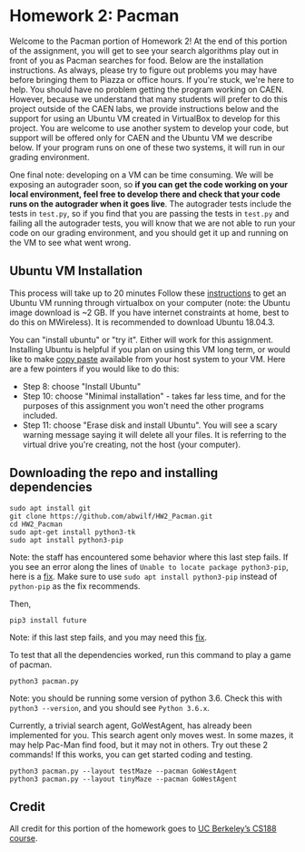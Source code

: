 # Homework 2: Pacman
Welcome to the Pacman portion of Homework 2! At the end of this portion of the assignment, you will get to see your search algorithms play out in front of you as Pacman searches for food.  Below are the installation instructions.  As always, please try to figure out problems you may have before bringing them to Piazza or office hours. If you're stuck, we're here to help.  You should have no problem getting the program working on CAEN.  However, because we understand that many students will prefer to do this project outside of the CAEN labs, we provide instructions below and the support for using an Ubuntu VM created in VirtualBox to develop for this project.  You are welcome to use another system to develop your code, but support will be offered only for CAEN and the Ubuntu VM we describe below.  If your program runs on one of these two systems, it will run in our grading environment.

One final note: developing on a VM can be time consuming.  We will be exposing an autograder soon, so **if you can get the code working on your local environment, feel free to develop there and check that your code runs on the autograder when it goes live**.  The autograder tests include the tests in `test.py`, so if you find that you are passing the tests in `test.py` and failing all the autograder tests, you will know that we are not able to run your code on our grading environment, and you should get it up and running on the VM to see what went wrong.

## Ubuntu VM Installation
This process will take up to 20 minutes
Follow these [instructions](https://www.dev2qa.com/how-to-install-ubuntu-on-virtualbox-mac/) to get an Ubuntu VM running through virtualbox on your computer (note: the Ubuntu image download is ~2 GB.  If you have internet constraints at home, best to do this on MWireless).  It is recommended to download Ubuntu 18.04.3.

You can "install ubuntu" or "try it".  Either will work for this assignment.  Installing Ubuntu is helpful if you plan on using this VM long term, or would like to make [copy paste](https://apple.stackexchange.com/questions/132233/copy-and-pasting-between-host-and-vm) available from your host system to your VM. Here are a few pointers if you would like to do this:
* Step 8: choose "Install Ubuntu"
* Step 10: choose "Minimal installation" - takes far less time, and for the purposes of this assignment you won't need the other programs included.
* Step 11: choose "Erase disk and install Ubuntu".  You will see a scary warning message saying it will delete all your files.  It is referring to the virtual drive you're  creating, not the host (your computer).    

## Downloading the repo and installing dependencies
```
sudo apt install git
git clone https://github.com/abwilf/HW2_Pacman.git
cd HW2_Pacman
sudo apt-get install python3-tk
sudo apt install python3-pip
```
Note: the staff has encountered some behavior where this last step fails.  If you see an error along the lines of `Unable to locate package python3-pip`, here is a [fix](https://askubuntu.com/questions/1061486/unable-to-locate-package-python-pip-when-trying-to-install-from-fresh-18-04-in).  Make sure to use `sudo apt install python3-pip` instead of `python-pip` as the fix recommends.

Then, 
```
pip3 install future
```
Note: if this last step fails, and you may need this [fix](https://askubuntu.com/questions/1061486/unable-to-locate-package-python-pip-when-trying-to-install-from-fresh-18-04-in).

To test that all the dependencies worked, run this command to play a game of pacman.  
```
python3 pacman.py
```

Note: you should be running some version of python 3.6.  Check this with `python3 --version`, and you should see `Python 3.6.x`.

Currently, a trivial search agent, GoWestAgent, has already been implemented for you. This search agent only moves west. In some mazes, it may help Pac-Man find food, but it may not in others. Try out these 2 commands!  If this works, you can get started coding and testing.
```
python3 pacman.py --layout testMaze --pacman GoWestAgent
python3 pacman.py --layout tinyMaze --pacman GoWestAgent
```

## Credit
All credit for this portion of the homework goes to [UC Berkeley’s CS188 course](http://ai.berkeley.edu).
